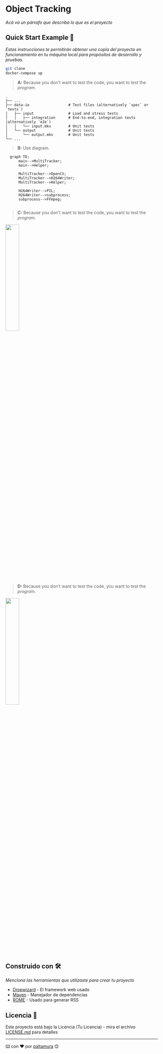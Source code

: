 # Object Tracking

_Acá va un párrafo que describa lo que es el proyecto_


## Quick Start Example 🚀

_Estas instrucciones te permitirán obtener una copia del proyecto en funcionamiento en tu máquina local para propósitos de desarrollo y pruebas._

```Bash
git clone 
docker-compose up
```

> **A:** Because you don't want to test the code, you want to test the *program*.

    .
    ├── ...
    ├── data-io                  # Test files (alternatively `spec` or `tests`)
    │   ├── input                # Load and stress tests
    │   │   ├── integration      # End-to-end, integration tests (alternatively `e2e`)
    │   │   └── input.mkv        # Unit tests
    │   └── output               # Unit tests
    │       └── output.mkv       # Unit tests
    └── ...
    


> **B:** Use diagram.
```mermaid
  graph TD;
      main-->MultiTracker;
      main-->Helper;

      MultiTracker-->OpenCV;
      MultiTracker-->H264Writer;
      MultiTracker-->Helper;

      H264Writer-->PIL;
      H264Writer-->subprocess;
      subprocess-->FFmpeg;
      
```

> **C:** Because you don't want to test the code, you want to test the *program*.
<img src="https://user-images.githubusercontent.com/84106110/156943548-1ee3ff9e-1e21-4caa-8e47-fd871d818f19.png" width=30% height=30%>

> **D:** Because you don't want to test the code, you want to test the *program*.
<img src="https://user-images.githubusercontent.com/84106110/156944048-a6efe75f-6773-446f-a057-3b9b9442c1fe.png" width=30% height=30%>

## Construido con 🛠️

_Menciona las herramientas que utilizaste para crear tu proyecto_

* [Dropwizard](http://www.dropwizard.io/1.0.2/docs/) - El framework web usado
* [Maven](https://maven.apache.org/) - Manejador de dependencias
* [ROME](https://rometools.github.io/rome/) - Usado para generar RSS

## Licencia 📄

Este proyecto está bajo la Licencia (Tu Licencia) - mira el archivo [LICENSE.md](LICENSE.md) para detalles


---
⌨️ con ❤️ por [paltamura](https://github.com/paltamura) 😊

















